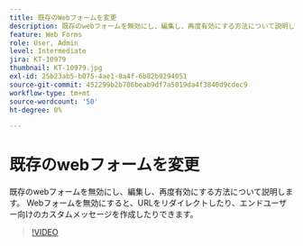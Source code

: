 ```yaml
---
title: 既存のWebフォームを変更
description: 既存のwebフォームを無効にし、編集し、再度有効にする方法について説明します
feature: Web Forms
role: User, Admin
level: Intermediate
jira: KT-10979
thumbnail: KT-10979.jpg
exl-id: 25b23ab5-b075-4ae1-8a4f-6b82b9294051
source-git-commit: 452299b2b786beab9df7a5019da4f3840d9cdec9
workflow-type: tm+mt
source-wordcount: '50'
ht-degree: 0%

---
```


# 既存のwebフォームを変更

既存のwebフォームを無効にし、編集し、再度有効にする方法について説明します。 Webフォームを無効にすると、URLをリダイレクトしたり、エンドユーザー向けのカスタムメッセージを作成したりできます。

>[!VIDEO](https://video.tv.adobe.com/v/3412770?quality=12&learn=on&hidetitle=true&captions=jpn)

